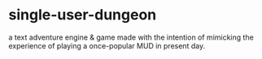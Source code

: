 # single-user-dungeon
a text adventure engine &amp; game made with the intention of mimicking the experience of playing a once-popular MUD in present day.
